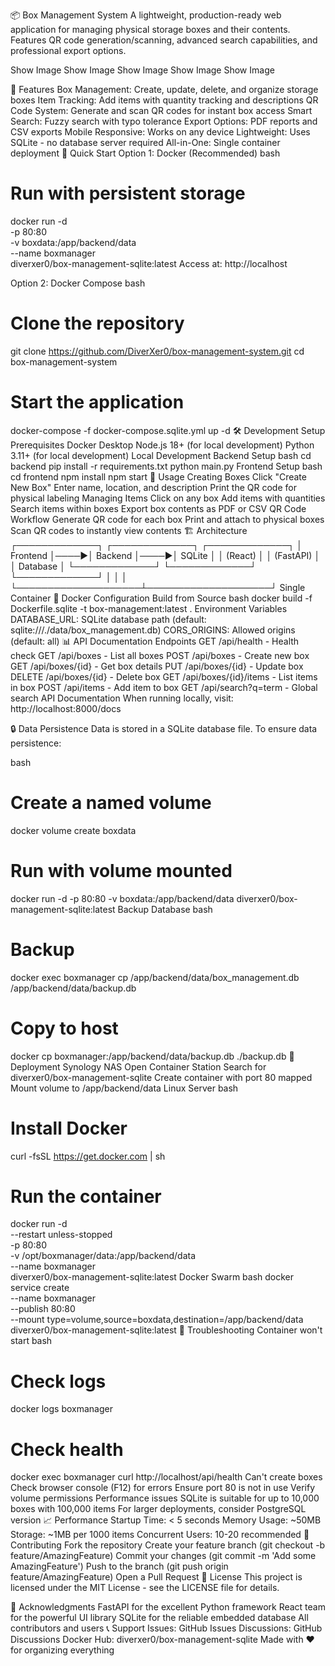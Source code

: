 📦 Box Management System
A lightweight, production-ready web application for managing physical storage boxes and their contents. Features QR code generation/scanning, advanced search capabilities, and professional export options.

Show Image
Show Image
Show Image
Show Image
Show Image

🚀 Features
Box Management: Create, update, delete, and organize storage boxes
Item Tracking: Add items with quantity tracking and descriptions
QR Code System: Generate and scan QR codes for instant box access
Smart Search: Fuzzy search with typo tolerance
Export Options: PDF reports and CSV exports
Mobile Responsive: Works on any device
Lightweight: Uses SQLite - no database server required
All-in-One: Single container deployment
🏃 Quick Start
Option 1: Docker (Recommended)
bash
# Run with persistent storage
docker run -d \
  -p 80:80 \
  -v boxdata:/app/backend/data \
  --name boxmanager \
  diverxer0/box-management-sqlite:latest
Access at: http://localhost

Option 2: Docker Compose
bash
# Clone the repository
git clone https://github.com/DiverXer0/box-management-system.git
cd box-management-system

# Start the application
docker-compose -f docker-compose.sqlite.yml up -d
🛠️ Development Setup
Prerequisites
Docker Desktop
Node.js 18+ (for local development)
Python 3.11+ (for local development)
Local Development
Backend Setup
bash
cd backend
pip install -r requirements.txt
python main.py
Frontend Setup
bash
cd frontend
npm install
npm start
📱 Usage
Creating Boxes
Click "Create New Box"
Enter name, location, and description
Print the QR code for physical labeling
Managing Items
Click on any box
Add items with quantities
Search items within boxes
Export box contents as PDF or CSV
QR Code Workflow
Generate QR code for each box
Print and attach to physical boxes
Scan QR codes to instantly view contents
🏗️ Architecture
┌─────────────┐     ┌─────────────┐     ┌─────────────┐
│   Frontend  │────▶│   Backend   │────▶│   SQLite    │
│   (React)   │     │  (FastAPI)  │     │  Database   │
└─────────────┘     └─────────────┘     └─────────────┘
       │                    │                    │
       └────────────────────┴────────────────────┘
                    Single Container
🐳 Docker Configuration
Build from Source
bash
docker build -f Dockerfile.sqlite -t box-management:latest .
Environment Variables
DATABASE_URL: SQLite database path (default: sqlite:///./data/box_management.db)
CORS_ORIGINS: Allowed origins (default: all)
📊 API Documentation
Endpoints
GET /api/health - Health check
GET /api/boxes - List all boxes
POST /api/boxes - Create new box
GET /api/boxes/{id} - Get box details
PUT /api/boxes/{id} - Update box
DELETE /api/boxes/{id} - Delete box
GET /api/boxes/{id}/items - List items in box
POST /api/items - Add item to box
GET /api/search?q=term - Global search
API Documentation
When running locally, visit: http://localhost:8000/docs

🔒 Data Persistence
Data is stored in a SQLite database file. To ensure data persistence:

bash
# Create a named volume
docker volume create boxdata

# Run with volume mounted
docker run -d -p 80:80 -v boxdata:/app/backend/data diverxer0/box-management-sqlite:latest
Backup Database
bash
# Backup
docker exec boxmanager cp /app/backend/data/box_management.db /app/backend/data/backup.db

# Copy to host
docker cp boxmanager:/app/backend/data/backup.db ./backup.db
🚀 Deployment
Synology NAS
Open Container Station
Search for diverxer0/box-management-sqlite
Create container with port 80 mapped
Mount volume to /app/backend/data
Linux Server
bash
# Install Docker
curl -fsSL https://get.docker.com | sh

# Run the container
docker run -d \
  --restart unless-stopped \
  -p 80:80 \
  -v /opt/boxmanager/data:/app/backend/data \
  --name boxmanager \
  diverxer0/box-management-sqlite:latest
Docker Swarm
bash
docker service create \
  --name boxmanager \
  --publish 80:80 \
  --mount type=volume,source=boxdata,destination=/app/backend/data \
  diverxer0/box-management-sqlite:latest
🔧 Troubleshooting
Container won't start
bash
# Check logs
docker logs boxmanager

# Check health
docker exec boxmanager curl http://localhost/api/health
Can't create boxes
Check browser console (F12) for errors
Ensure port 80 is not in use
Verify volume permissions
Performance issues
SQLite is suitable for up to 10,000 boxes with 100,000 items
For larger deployments, consider PostgreSQL version
📈 Performance
Startup Time: < 5 seconds
Memory Usage: ~50MB
Storage: ~1MB per 1000 items
Concurrent Users: 10-20 recommended
🤝 Contributing
Fork the repository
Create your feature branch (git checkout -b feature/AmazingFeature)
Commit your changes (git commit -m 'Add some AmazingFeature')
Push to the branch (git push origin feature/AmazingFeature)
Open a Pull Request
📄 License
This project is licensed under the MIT License - see the LICENSE file for details.

🙏 Acknowledgments
FastAPI for the excellent Python framework
React team for the powerful UI library
SQLite for the reliable embedded database
All contributors and users
📞 Support
Issues: GitHub Issues
Discussions: GitHub Discussions
Docker Hub: diverxer0/box-management-sqlite
Made with ❤️ for organizing everything

